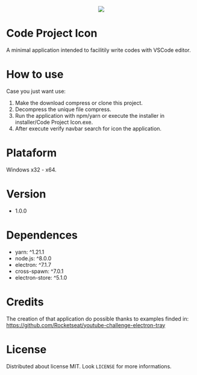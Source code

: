 <p align="center">
  <img src="https://user-images.githubusercontent.com/34194789/71447857-daaeba00-2712-11ea-982b-119577b02ff0.png">
</p>

# Code Project Icon

A minimal application intended to facilitily write codes with VSCode editor.


# How to use

Case you just want use:

1. Make the download compress or clone this project.
2. Decompress the unique file compress.
3. Run the application with npm/yarn or execute the installer in installer/Code Project Icon.exe.
4. After execute verify navbar search for icon the application.

# Plataform
Windows x32 - x64.

# Version

* 1.0.0

# Dependences

* yarn: ^1.21.1
* node.js: ^8.0.0
* electron: ^7.1.7
* cross-spawn: ^7.0.1
* electron-store: ^5.1.0

# Credits

The creation of that application do possible thanks to examples finded in: https://github.com/Rocketseat/youtube-challenge-electron-tray

# License

Distributed about license MIT. Look `LICENSE` for more informations. 
